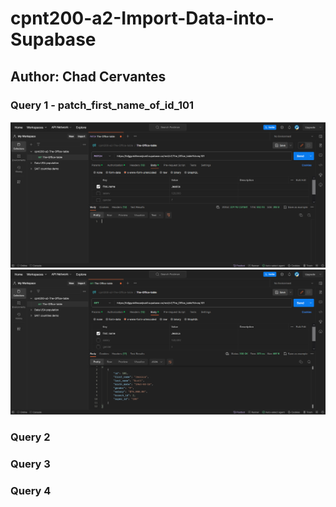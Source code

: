 # cpnt200-a2-Import-Data-into-Supabase

## Author: Chad Cervantes

### Query 1 - patch_first_name_of_id_101
![patch_first_name_of_id_101](images/patch_first_name_of_id_101.png)
![patch_first_name_of_id_101_rendered](images/patch_first_name_of_id_101_rendered.png)
### Query 2

### Query 3

### Query 4